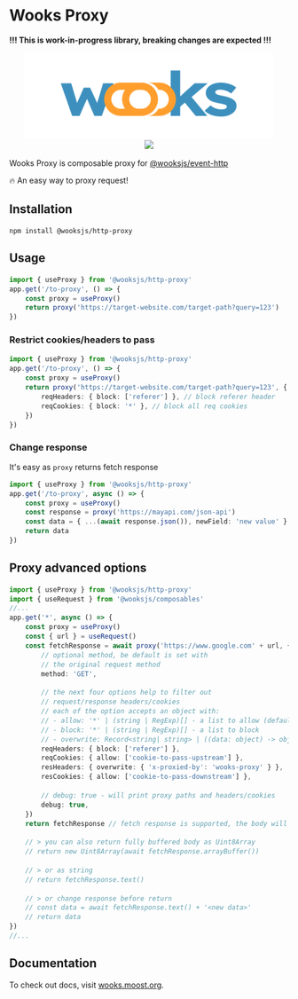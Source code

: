 # Wooks Proxy

**!!! This is work-in-progress library, breaking changes are expected !!!**

<p align="center">
<img src="../../wooks-logo.png" width="450px"><br>
<a  href="https://github.com/wooksjs/wooksjs/blob/main/LICENSE">
    <img src="https://img.shields.io/badge/License-MIT-green?style=for-the-badge" />
</a>
</p>

Wooks Proxy is composable proxy for [@wooksjs/event-http](https://github.com/wooksjs/wooksjs/tree/main/packages/event-http)

🔥 An easy way to proxy request!

## Installation

`npm install @wooksjs/http-proxy`

## Usage

```ts
import { useProxy } from '@wooksjs/http-proxy'
app.get('/to-proxy', () => {
    const proxy = useProxy()
    return proxy('https://target-website.com/target-path?query=123')
})
```

### Restrict cookies/headers to pass

```ts
import { useProxy } from '@wooksjs/http-proxy'
app.get('/to-proxy', () => {
    const proxy = useProxy()
    return proxy('https://target-website.com/target-path?query=123', {
        reqHeaders: { block: ['referer'] }, // block referer header
        reqCookies: { block: '*' }, // block all req cookies
    })
})
```

### Change response

It's easy as `proxy` returns fetch response

```ts
import { useProxy } from '@wooksjs/http-proxy'
app.get('/to-proxy', async () => {
    const proxy = useProxy()
    const response = proxy('https://mayapi.com/json-api')
    const data = { ...(await response.json()), newField: 'new value' }
    return data
})
```

## Proxy advanced options

```ts
import { useProxy } from '@wooksjs/http-proxy'
import { useRequest } from '@wooksjs/composables'
//...
app.get('*', async () => {
    const proxy = useProxy()
    const { url } = useRequest()
    const fetchResponse = await proxy('https://www.google.com' + url, {
        // optional method, be default is set with
        // the original request method
        method: 'GET',

        // the next four options help to filter out
        // request/response headers/cookies
        // each of the option accepts an object with:
        // - allow: '*' | (string | RegExp)[] - a list to allow (default '*')
        // - block: '*' | (string | RegExp)[] - a list to block
        // - overwrite: Record<string| string> | ((data: object) -> object) - object or fn to overwrite data
        reqHeaders: { block: ['referer'] },
        reqCookies: { allow: ['cookie-to-pass-upstream'] },
        resHeaders: { overwrite: { 'x-proxied-by': 'wooks-proxy' } },
        resCookies: { allow: ['cookie-to-pass-downstream'] },

        // debug: true - will print proxy paths and headers/cookies
        debug: true,
    })
    return fetchResponse // fetch response is supported, the body will be downstreamed

    // > you can also return fully buffered body as Uint8Array
    // return new Uint8Array(await fetchResponse.arrayBuffer())

    // > or as string
    // return fetchResponse.text()

    // > or change response before return
    // const data = await fetchResponse.text() + '<new data>'
    // return data
})
//...
```

## Documentation

To check out docs, visit [wooks.moost.org](https://wooks.moost.org/).
